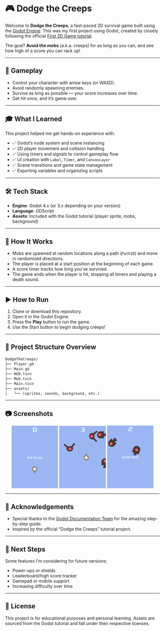 # 🎮 Dodge the Creeps

Welcome to **Dodge the Creeps**, a fast-paced 2D survival game built using the [Godot Engine](https://godotengine.org/). This was my first project using Godot, created by closely following the official [First 2D Game tutorial](https://docs.godotengine.org/en/stable/getting_started/first_2d_game/index.html).

The goal? **Avoid the mobs** (a.k.a. creeps) for as long as you can, and see how high of a score you can rack up!

---

## 🚀 Gameplay

- Control your character with arrow keys (or WASD).
- Avoid randomly spawning enemies.
- Survive as long as possible — your score increases over time.
- Get hit once, and it’s game over.

---

## 🎓 What I Learned

This project helped me get hands-on experience with:

- ✅ Godot’s node system and scene instancing
- ✅ 2D player movement and collision handling
- ✅ Using timers and signals to control gameplay flow
- ✅ UI creation with `Label`, `Timer`, and `CanvasLayer`
- ✅ Scene transitions and game state management
- ✅ Exporting variables and organizing scripts

---

## 🛠️ Tech Stack

- **Engine**: Godot 4.x (or 3.x depending on your version)
- **Language**: GDScript
- **Assets**: Included with the Godot tutorial (player sprite, mobs, background)

---

## 🧠 How It Works

- Mobs are spawned at random locations along a path (`Path2D`) and move in randomized directions.
- The player is placed at a start position at the beginning of each game.
- A score timer tracks how long you've survived.
- The game ends when the player is hit, stopping all timers and playing a death sound.

---

## ▶️ How to Run

1. Clone or download this repository.
2. Open it in the Godot Engine.
3. Press the **Play** button to run the game.
4. Use the Start button to begin dodging creeps!

---

## 📁 Project Structure Overview

```
DodgeTheCreeps/
├── Player.gd
├── Main.gd
├── HUD.tscn
├── Mob.tscn
├── Main.tscn
├── assets/
│   └── (sprites, sounds, background, etc.)
```

---

## 📷 Screenshots

<p align="center">
    <img src="screenshots/Screenshot%202025-04-17%20014655.png" alt="Gameplay Screenshot" width="30%"/>
    <img src="screenshots/Screenshot%202025-04-17%20014717.png" alt="Gameplay Screenshot" width="30%"/>
    <img src="screenshots/Screenshot%202025-04-17%20014750.png" alt="Gameplay Screenshot" width="30%"/>
</p>

---

## 💬 Acknowledgements

- Special thanks to the [Godot Documentation Team](https://docs.godotengine.org/) for the amazing step-by-step guide.
- Inspired by the official “Dodge the Creeps” tutorial project.

---

## 📌 Next Steps

Some features I'm considering for future versions:

- Power-ups or shields
- Leaderboard/high score tracker
- Gamepad or mobile support
- Increasing difficulty over time

---

## 📜 License

This project is for educational purposes and personal learning. Assets are sourced from the Godot tutorial and fall under their respective licenses.
